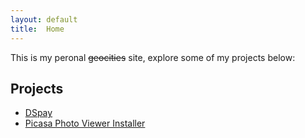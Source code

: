 ```yaml
---
layout: default
title:  Home
---
```


This is my peronal ~~geocities~~ site, explore some of my projects below:

## Projects
- [DSpay](dspay)
- [Picasa Photo Viewer Installer](https://github.com/ubipo/PPV-Installer/releases/latest)